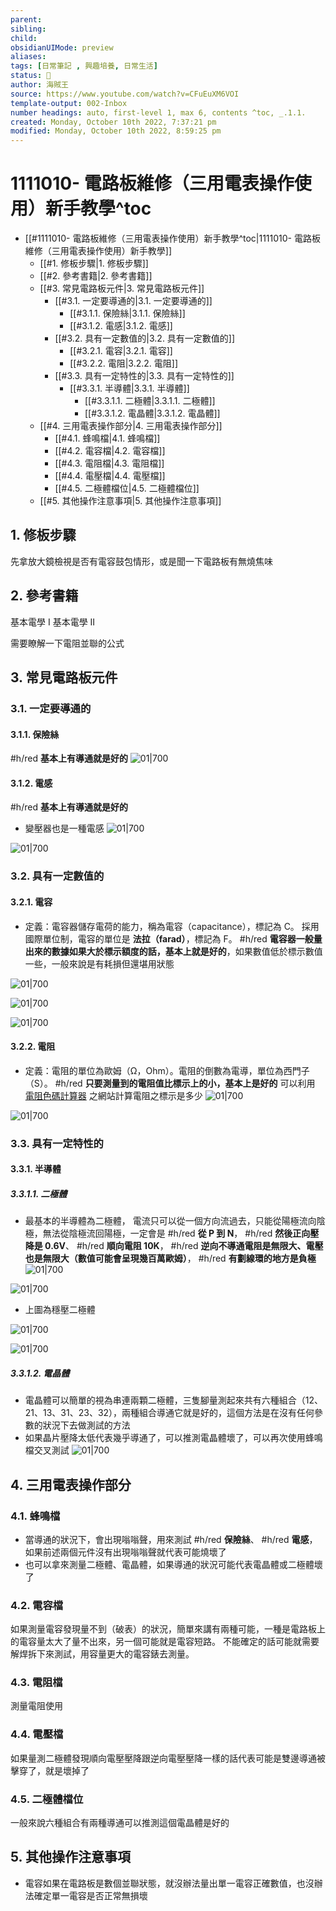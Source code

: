 ```yaml
---
parent: 
sibling: 
child: 
obsidianUIMode: preview
aliases: 
tags: [日常筆記 , 興趣培養, 日常生活]
status: 🌱
author: 海賊王
source: https://www.youtube.com/watch?v=CFuEuXM6VOI
template-output: 002-Inbox
number headings: auto, first-level 1, max 6, contents ^toc, _.1.1.
created: Monday, October 10th 2022, 7:37:21 pm
modified: Monday, October 10th 2022, 8:59:25 pm
---
```

# 1111010- 電路板維修（三用電表操作使用）新手教學^toc

- [[#1111010- 電路板維修（三用電表操作使用）新手教學^toc|1111010- 電路板維修（三用電表操作使用）新手教學]]
	- [[#1. 修板步驟|1. 修板步驟]]
	- [[#2. 參考書籍|2. 參考書籍]]
	- [[#3. 常見電路板元件|3. 常見電路板元件]]
		- [[#3.1. 一定要導通的|3.1. 一定要導通的]]
			- [[#3.1.1. 保險絲|3.1.1. 保險絲]]
			- [[#3.1.2. 電感|3.1.2. 電感]]
		- [[#3.2. 具有一定數值的|3.2. 具有一定數值的]]
			- [[#3.2.1. 電容|3.2.1. 電容]]
			- [[#3.2.2. 電阻|3.2.2. 電阻]]
		- [[#3.3. 具有一定特性的|3.3. 具有一定特性的]]
			- [[#3.3.1. 半導體|3.3.1. 半導體]]
				- [[#3.3.1.1. 二極體|3.3.1.1. 二極體]]
				- [[#3.3.1.2. 電晶體|3.3.1.2. 電晶體]]
	- [[#4. 三用電表操作部分|4. 三用電表操作部分]]
		- [[#4.1. 蜂鳴檔|4.1. 蜂鳴檔]]
		- [[#4.2. 電容檔|4.2. 電容檔]]
		- [[#4.3. 電阻檔|4.3. 電阻檔]]
		- [[#4.4. 電壓檔|4.4. 電壓檔]]
		- [[#4.5. 二極體檔位|4.5. 二極體檔位]]
	- [[#5. 其他操作注意事項|5. 其他操作注意事項]]

## 1. 修板步驟
先拿放大鏡檢視是否有電容鼓包情形，或是聞一下電路板有無燒焦味

## 2. 參考書籍
基本電學 I
基本電學 II

需要瞭解一下電阻並聯的公式

## 3. 常見電路板元件
### 3.1. 一定要導通的
#### 3.1.1. 保險絲
#h/red **基本上有導通就是好的**
![01|700](https://raw.githubusercontent.com/hoonsor/upgit-Obsidian/main/2022/10/10/upgit_20221010_1665402128.png)

#### 3.1.2. 電感
#h/red **基本上有導通就是好的**
- 變壓器也是一種電感
![01|700](https://raw.githubusercontent.com/hoonsor/upgit-Obsidian/main/2022/10/10/upgit_20221010_1665402353.png)

![01|700](https://raw.githubusercontent.com/hoonsor/upgit-Obsidian/main/2022/10/10/upgit_20221010_1665402386.png)

### 3.2. 具有一定數值的
#### 3.2.1. 電容
- 定義：電容器儲存電荷的能力，稱為電容（capacitance），標記為 C。 採用國際單位制，電容的單位是 **法拉（farad）**，標記為 F。
#h/red **電容器一般量出來的數據如果大於標示額度的話，基本上就是好的**，如果數值低於標示數值一些，一般來說是有耗損但還堪用狀態



![01|700](https://raw.githubusercontent.com/hoonsor/upgit-Obsidian/main/2022/10/10/upgit_20221010_1665402506.png)

![01|700](https://raw.githubusercontent.com/hoonsor/upgit-Obsidian/main/2022/10/10/upgit_20221010_1665402529.png)

![01|700](https://raw.githubusercontent.com/hoonsor/upgit-Obsidian/main/2022/10/10/upgit_20221010_1665402559.png)


#### 3.2.2. 電阻
- 定義：電阻的單位為歐姆（Ω，Ohm）。電阻的倒數為電導，單位為西門子（S）。
#h/red **只要測量到的電阻值比標示上的小，基本上是好的**
可以利用 [電阻色碼計算器](https://www.mouser.tw/technical-resources/conversion-calculators/resistor-color-code-calculator) 之網站計算電阻之標示是多少
![01|700](https://raw.githubusercontent.com/hoonsor/upgit-Obsidian/main/2022/10/10/upgit_20221010_1665403062.png)

![01|700](https://raw.githubusercontent.com/hoonsor/upgit-Obsidian/main/2022/10/10/upgit_20221010_1665403387.png)




### 3.3. 具有一定特性的
#### 3.3.1. 半導體
##### 3.3.1.1. 二極體
- 最基本的半導體為二極體， 電流只可以從一個方向流過去，只能從陽極流向陰極，無法從陰極流回陽極，一定會是 #h/red **從 P 到 N**， #h/red **然後正向壓降是 0.6V**、 #h/red **順向電阻 10K**， #h/red **逆向不導通電阻是無限大、電壓也是無限大（數值可能會呈現幾百萬歐姆）**， #h/red **有劃線環的地方是負極**
![01|700](https://raw.githubusercontent.com/hoonsor/upgit-Obsidian/main/2022/10/10/upgit_20221010_1665403579.png)

![01|700](https://raw.githubusercontent.com/hoonsor/upgit-Obsidian/main/2022/10/10/upgit_20221010_1665403814.png)
- 上圖為穩壓二極體

![01|700](https://raw.githubusercontent.com/hoonsor/upgit-Obsidian/main/2022/10/10/upgit_20221010_1665403852.png)

![01|700](https://raw.githubusercontent.com/hoonsor/upgit-Obsidian/main/2022/10/10/upgit_20221010_1665403871.png)

##### 3.3.1.2. 電晶體
- 電晶體可以簡單的視為串連兩顆二極體，三隻腳量測起來共有六種組合（12、21、13、31、23、32），兩種組合導通它就是好的，這個方法是在沒有任何參數的狀況下去做測試的方法
- 如果晶片壓降太低代表幾乎導通了，可以推測電晶體壞了，可以再次使用蜂鳴檔交叉測試
![01|700](https://raw.githubusercontent.com/hoonsor/upgit-Obsidian/main/2022/10/10/upgit_20221010_1665405731.png)

## 4. 三用電表操作部分
### 4.1. 蜂鳴檔
- 當導通的狀況下，會出現嗡嗡聲，用來測試 #h/red **保險絲**、 #h/red **電感**，如果前述兩個元件沒有出現嗡嗡聲就代表可能燒壞了
- 也可以拿來測量二極體、電晶體，如果導通的狀況可能代表電晶體或二極體壞了

### 4.2. 電容檔
如果測量電容發現量不到（破表）的狀況，簡單來講有兩種可能，一種是電路板上的電容量太大了量不出來，另一個可能就是電容短路。
不能確定的話可能就需要解焊拆下來測試，用容量更大的電容錶去測量。

### 4.3. 電阻檔
測量電阻使用

### 4.4. 電壓檔
如果量測二極體發現順向電壓壓降跟逆向電壓壓降一樣的話代表可能是雙邊導通被擊穿了，就是壞掉了

### 4.5. 二極體檔位
一般來說六種組合有兩種導通可以推測這個電晶體是好的

## 5. 其他操作注意事項
- 電容如果在電路板是數個並聯狀態，就沒辦法量出單一電容正確數值，也沒辦法確定單一電容是否正常無損壞
